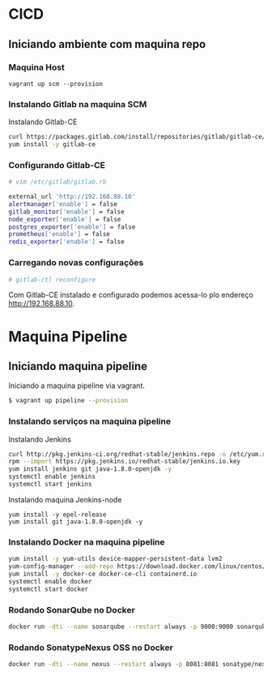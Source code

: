 # CICD

## Iniciando ambiente com maquina repo
### Maquina Host	
```
vagrant up scm --provision
```

### Instalando Gitlab na maquina SCM

Instalando Gitlab-CE

```sh
curl https://packages.gitlab.com/install/repositories/gitlab/gitlab-ce/script.rpm.sh | sudo bash
yum install -y gitlab-ce
```

### Configurando Gitlab-CE
```sh
# vim /etc/gitlab/gitlab.rb

external_url 'http://192.168.88.10'
alertmanager['enable'] = false
gitlab_monitor['enable'] = false
node_exporter['enable'] = false
postgres_exporter['enable'] = false
prometheus['enable'] = false
redis_exporter['enable'] = false
```

### Carregando novas configurações

```sh
# gitlab-ctl reconfigure
```

Com Gitlab-CE instalado e configurado podemos acessa-lo plo endereço http://192.168.88.10.

# Maquina Pipeline

## Iniciando maquina pipeline

Iniciando a maquina pipeline via vagrant.

```sh
$ vagrant up pipeline --provision
```

### Instalando serviços na maquina pipeline

Instalando Jenkins

```sh
curl http://pkg.jenkins-ci.org/redhat-stable/jenkins.repo -o /etc/yum.repos.d/jenkins.repo
rpm --import https://pkg.jenkins.io/redhat-stable/jenkins.io.key
yum install jenkins git java-1.8.0-openjdk -y
systemctl enable jenkins
systemctl start jenkins
```

Instalando maquina Jenkins-node

```
yum install -y epel-release
yum install git java-1.8.0-openjdk -y
```

### Instalando Docker na maquina pipeline

```sh
yum install -y yum-utils device-mapper-persistent-data lvm2
yum-config-manager --add-repo https://download.docker.com/linux/centos/docker-ce.repo
yum install -y docker-ce docker-ce-cli containerd.io
systemctl enable docker
systemctl start docker
```

### Rodando SonarQube no Docker

```sh
docker run -dti --name sonarqube --restart always -p 9000:9000 sonarqube
``` 

### Rodando SonatypeNexus OSS no Docker

```sh
docker run -dti --name nexus --restart always -p 8081:8081 sonatype/nexus3
``` 
